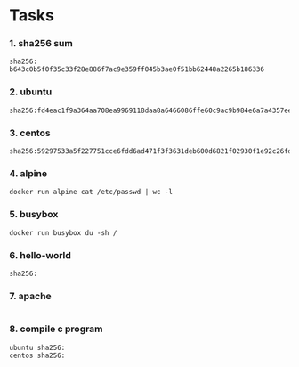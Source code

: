 Tasks
===
### 1. sha256 sum 
```
sha256: b643c0b5f0f35c33f28e886f7ac9e359ff045b3ae0f51bb62448a2265b186336 
```

### 2. ubuntu
```
sha256:fd4eac1f9a364aa708ea9969118daa8a6466086ffe60c9ac9b984e6a7a4357ee 
```

### 3. centos
```
sha256:59297533a5f227751cce6fdd6ad471f3f3631deb600d6821f02930f1e92c26fd 
```

### 4. alpine
```
docker run alpine cat /etc/passwd | wc -l
```

### 5. busybox
```
docker run busybox du -sh /

```

### 6. hello-world
```
sha256:
```


### 7. apache
```

```

### 8. compile c program
```
ubuntu sha256:
centos sha256:
```
